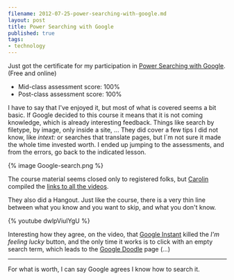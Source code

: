 ```yaml
---
filename: 2012-07-25-power-searching-with-google.md
layout: post
title: Power Searching with Google
published: true 
tags:
- technology 
---
```


Just got the certificate for my participation in [Power Searching
with
Google](http://www.google.com/insidesearch/landing/powersearching.html). (Free and online)

* Mid-class assessment score:  100%
* Post-class assessment score:  100%

I have to say that I've enjoyed it, but most of what is covered seems a bit basic. If Google decided to this course it means that it is not coming knowledge, which is already interesting feedback. Things like search by filetype, by image, only inside a site, ...
They did cover a few tips I did not know, like *intext:* or searches that translate pages, but I´m
not sure it made the whole time invested worth. I ended up jumping to the assessments, and from
the errors, go back to the indicated lesson.

{% image Google-search.png %}
<!--more-->
The course material seems closed only to registered folks, but
[Carolin](http://www.twitter.com/bumsonseats) compiled the
[links to all the
videos](http://bumsonseats.wordpress.com/2012/07/20/power-searching-with-google-2/).


They also did a Hangout. Just like the course, there is a very thin line
between what you know and you want to skip, and what you don't know.

{% youtube dwlpViuIYgU %}

Interesting how they agree, on the video,  that [Google Instant](http://www.google.com/insidesearch/features/instant/about.html) killed the *I'm feeling
lucky* button, and the only time it works is to click with an empty search
term, which leads to the [Google
Doodle](https://www.google.com/doodles/finder/2012/All%20doodles) page (...)

---
For what is worth, I can say Google agrees I know how to search it.
